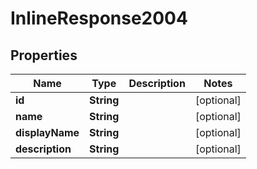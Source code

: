 
# InlineResponse2004

## Properties
Name | Type | Description | Notes
------------ | ------------- | ------------- | -------------
**id** | **String** |  |  [optional]
**name** | **String** |  |  [optional]
**displayName** | **String** |  |  [optional]
**description** | **String** |  |  [optional]



